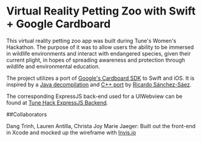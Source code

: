 # Virtual Reality Petting Zoo with Swift + Google Cardboard
This virtual reality petting zoo app was built during Tune's Women's Hackathon. The purpose of it was to allow users the ability to be immersed in wildlife environments and interact with endangered species, given their current plight, in hopes of spreading awareness and protection through wildlife and environmental education. 

The project utilizes a port of [Google's Cardboard SDK](https://www.google.com/get/cardboard/) to Swift and iOS. It is inspired by a [Java decompilation](https://github.com/rsanchezsaez/cardboard-java) and [C++ port](https://github.com/rsanchezsaez/CardboardSDK-iOS) by [Ricardo Sánchez-Sáez](https://github.com/rsanchezsaez).

The corresponding ExpressJS back-end used for a UIWebview can be found at [Tune Hack ExpressJS Backend](https://github.com/jessicalostinspace/tune-hack-mean).

##Collaborators

Dang Trinh, Lauren Antilla, Christa Joy Marie Jaeger: Built out the front-end in Xcode and mocked up the wireframe with [Invis.io](https://invis.io/467BBMHSW)

